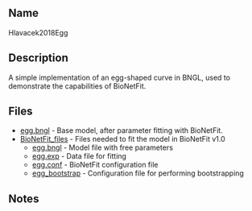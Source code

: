 ## Name
Hlavacek2018Egg

## Description
A simple implementation of an egg-shaped curve in BNGL, used to demonstrate the capabilities of BioNetFit.

## Files
* [egg.bngl](egg.bngl) - Base model, after parameter fitting with BioNetFit.
* [BioNetFit_files](BioNetFit_files) - Files needed to fit the model in BioNetFit v1.0
    * [egg.bngl](BioNetFit_files/egg.bngl) - Model file with free parameters
    * [egg.exp](BioNetFit_files/egg.exp) - Data file for fitting
    * [egg.conf](BioNetFit_files/egg.conf) - BioNetFit configuration file
    * [egg_bootstrap](BioNetFit_files/egg_boostrap.conf) - Configuration file for performing bootstrapping

## Notes
